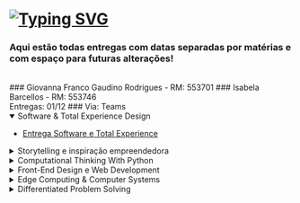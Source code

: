 ## 

# [![Typing SVG](https://readme-typing-svg.herokuapp.com?font=Fira+Code&pause=1000&color=F7862E&width=435&lines=Global%2BSolution%2B)](https://git.io/typing-svg)

### Aqui estão todas entregas com datas separadas por matérias e com espaço para futuras alterações!
<br> 
### Giovanna Franco Gaudino Rodrigues - RM: 553701 
### Isabela Barcellos - RM: 553746 
<br>
Entregas: 01/12 
 ### Via: Teams 
<br>

<details open>
<summary> Software & Total Experience Design </summary>
  <ul>
    <li> <a href="https://github.com/GlobalSolutionESBP/GS-Software-TotalExperience.git">  Entrega Software e Total Experience </a> </li>
  </ul>
</details>

<details>
<summary> Storytelling e inspiração empreendedora  </summary>
  <ul>
    <li>  <a href="https://github.com/GlobalSolutionESBP/GS-StorytellingEInspiracaoEmpreendedora.git"> Entrega Sotrytelling e Inspiração Empreendedora </a> </li>
  </ul>
</details>

<details>
<summary> Computational Thinking With Python </summary>
<ul>
    <li> <a href="https://github.com/GlobalSolutionESBP/GS-Python.git"> Entrega Computing Thinking With Python </a> </li>
  </ul>
</details>
   
<details >
<summary> Front-End Design e Web Development </summary>
  <ul>
    <li> <a href="https://github.com/GlobalSolutionESBP/GS-Front_Web.git"> Entrega Front-End e Web Development </a>  </li>
  </ul>
</details>

<details>
<summary> Edge Computing & Computer Systems </summary>
    <ul>
    <li> <a href="https://github.com/GlobalSolutionESBP/GS-EDGE.git"> Entrega Edge Computing e Computer Systems </a> </li>
  </ul>
</details>

<details>
<summary> Differentiated Problem Solving </summary>
<ul>
    <li> <a href="https://github.com/GlobalSolutionESBP/GS-DifferentiatedSolvingProblem.git"> Entrega Differentiated Problem Solving </a> </li>
  </ul>
</details>
  

